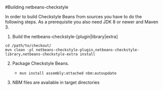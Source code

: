#Building netbeans-checkstyle

In order to build Checkstyle Beans from sources you have to do
the following steps. As a prerequisite you also need JDK 8 or
newer and Maven 3.

1. Build the netbeans-checkstyle-[plugin|library|extra]

```
cd /path/to/checkout/
mvn clean -pl netbeans-checkstyle-plugin,netbeans-checkstyle-library,netbeans-checkstyle-extra install
```

2. Package Checkstyle Beans.
    - `mvn install assembly:attached nbm:autoupdate`

3. NBM files are available in target directories
